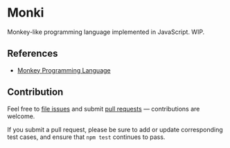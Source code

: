 # Monki

Monkey-like programming language implemented in JavaScript. WIP.

## References

- [Monkey Programming Language](https://monkeylang.org/)

## Contribution

Feel free to [file issues](https://github.com/ajlopez/monki) and submit
[pull requests](https://github.com/ajlopez/monki/pulls) — contributions are
welcome.

If you submit a pull request, please be sure to add or update corresponding
test cases, and ensure that `npm test` continues to pass.

